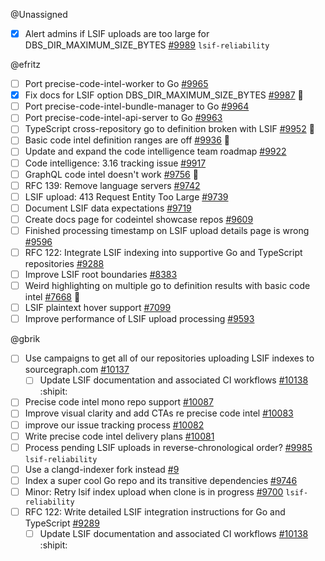 <!-- LABEL: lsif-reliability -->

@Unassigned

- [x] Alert admins if LSIF uploads are too large for DBS_DIR_MAXIMUM_SIZE_BYTES [#9989](https://github.com/sourcegraph/sourcegraph/issues/9989) `lsif-reliability` 

@efritz

- [ ] Port precise-code-intel-worker to Go [#9965](https://github.com/sourcegraph/sourcegraph/issues/9965) 
- [x] Fix docs for LSIF option DBS_DIR_MAXIMUM_SIZE_BYTES [#9987](https://github.com/sourcegraph/sourcegraph/issues/9987) 🐛
- [ ] Port precise-code-intel-bundle-manager to Go [#9964](https://github.com/sourcegraph/sourcegraph/issues/9964) 
- [ ] Port precise-code-intel-api-server to Go [#9963](https://github.com/sourcegraph/sourcegraph/issues/9963) 
- [ ] TypeScript cross-repository go to definition broken with LSIF [#9952](https://github.com/sourcegraph/sourcegraph/issues/9952) 🐛
- [ ] Basic code intel definition ranges are off [#9936](https://github.com/sourcegraph/sourcegraph/issues/9936) 🐛
- [ ] Update and expand the code intelligence team roadmap [#9922](https://github.com/sourcegraph/sourcegraph/issues/9922) 
- [ ] Code intelligence: 3.16 tracking issue [#9917](https://github.com/sourcegraph/sourcegraph/issues/9917) 
- [ ] GraphQL code intel doesn't work [#9756](https://github.com/sourcegraph/sourcegraph/issues/9756) 🐛
- [ ] RFC 139: Remove language servers [#9742](https://github.com/sourcegraph/sourcegraph/issues/9742) 
- [ ] LSIF upload: 413 Request Entity Too Large [#9739](https://github.com/sourcegraph/sourcegraph/issues/9739) 
- [ ] Document LSIF data expectations [#9719](https://github.com/sourcegraph/sourcegraph/issues/9719) 
- [ ] Create docs page for codeintel showcase repos [#9609](https://github.com/sourcegraph/sourcegraph/issues/9609) 
- [ ] Finished processing timestamp on LSIF upload details page is wrong [#9596](https://github.com/sourcegraph/sourcegraph/issues/9596) 
- [ ] RFC 122: Integrate LSIF indexing into supportive Go and TypeScript repositories [#9288](https://github.com/sourcegraph/sourcegraph/issues/9288) 
- [ ] Improve LSIF root boundaries [#8383](https://github.com/sourcegraph/sourcegraph/issues/8383) 
- [ ] Weird highlighting on multiple go to definition results with basic code intel [#7668](https://github.com/sourcegraph/sourcegraph/issues/7668) 🐛
- [ ] LSIF plaintext hover support [#7099](https://github.com/sourcegraph/sourcegraph/issues/7099) 
- [ ] Improve performance of LSIF upload processing [#9593](https://github.com/sourcegraph/sourcegraph/issues/9593) 

@gbrik

- [ ] Use campaigns to get all of our repositories uploading LSIF indexes to sourcegraph.com [#10137](https://github.com/sourcegraph/sourcegraph/issues/10137) 
  - [ ] Update LSIF documentation and associated CI workflows [#10138](https://github.com/sourcegraph/sourcegraph/pull/10138) :shipit:
- [ ] Precise code intel mono repo support [#10087](https://github.com/sourcegraph/sourcegraph/issues/10087) 
- [ ] Improve visual clarity and add CTAs re precise code intel [#10083](https://github.com/sourcegraph/sourcegraph/issues/10083) 
- [ ] improve our issue tracking process [#10082](https://github.com/sourcegraph/sourcegraph/issues/10082) 
- [ ] Write precise code intel delivery plans [#10081](https://github.com/sourcegraph/sourcegraph/issues/10081) 
- [ ] Process pending LSIF uploads in reverse-chronological order? [#9985](https://github.com/sourcegraph/sourcegraph/issues/9985) `lsif-reliability` 
- [ ] Use a clangd-indexer fork instead [#9](https://github.com/sourcegraph/lsif-cpp/issues/9) 
- [ ] Index a super cool Go repo and its transitive dependencies [#9746](https://github.com/sourcegraph/sourcegraph/issues/9746) 
- [ ] Minor: Retry lsif index upload when clone is in progress [#9700](https://github.com/sourcegraph/sourcegraph/issues/9700) `lsif-reliability` 
- [ ] RFC 122: Write detailed LSIF integration instructions for Go and TypeScript [#9289](https://github.com/sourcegraph/sourcegraph/issues/9289) 
  - [ ] Update LSIF documentation and associated CI workflows [#10138](https://github.com/sourcegraph/sourcegraph/pull/10138) :shipit:
